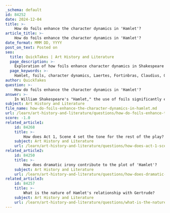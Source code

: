 ```yaml
---
_schema: default
id: 84252
date: 2024-12-04
title: >-
    How do foils enhance the character dynamics in 'Hamlet'?
article_title: >-
    How do foils enhance the character dynamics in 'Hamlet'?
date_format: MMM DD, YYYY
post_on_text: Posted on
seo:
  title: QuickTakes | Art History and Literature
  page_description: >-
    Exploration of how foils enhance character dynamics in Shakespeare's Hamlet, highlighting Laertes, Fortinbras, Claudius, and Ophelia as contrasts to Hamlet's character and themes of revenge and morality.
  page_keywords: >-
    Hamlet, foils, character dynamics, Laertes, Fortinbras, Claudius, Ophelia, Shakespeare, revenge, morality, indecision, internal conflict, tragic consequences, human condition
author: QuickTakes
question: >-
    How do foils enhance the character dynamics in 'Hamlet'?
answer: >-
    In William Shakespeare's "Hamlet," the use of foils significantly enhances the character dynamics and deepens the exploration of key themes within the play. A foil is a character who contrasts with another character, typically the protagonist, to highlight particular qualities and traits. In "Hamlet," several characters serve as foils to the titular character, each illuminating different aspects of Hamlet's personality and motivations.\n\n1. **Laertes**: Laertes is one of the most prominent foils to Hamlet. He is impulsive and quick to action, particularly in his quest for revenge after the death of his father, Polonius. In contrast, Hamlet is characterized by his indecision and contemplative nature. This juxtaposition emphasizes Hamlet's internal struggle with the moral implications of revenge and his tendency to overthink his actions. Laertes' readiness to avenge his father's death serves to highlight Hamlet's procrastination and philosophical musings about life and death.\n\n2. **Fortinbras**: Another significant foil is Fortinbras, the Prince of Norway. Like Hamlet, Fortinbras seeks to avenge his father's death, but he does so with a sense of ambition and determination that Hamlet lacks. Fortinbras' decisive actions and military prowess stand in stark contrast to Hamlet's hesitation, further emphasizing Hamlet's internal conflict and the theme of action versus inaction. Fortinbras' presence in the play serves as a reminder of what Hamlet could be if he were to act decisively.\n\n3. **Claudius**: Claudius, Hamlet's uncle and the play's antagonist, also serves as a foil. He embodies the qualities of ambition and ruthlessness that Hamlet grapples with. Claudius's ability to commit murder and seize the throne contrasts sharply with Hamlet's moral dilemmas about avenging his father's death. This dynamic raises questions about morality, guilt, and the nature of evil, as Hamlet reflects on the consequences of his own potential actions.\n\n4. **Ophelia**: While not a traditional foil in the same sense as Laertes or Fortinbras, Ophelia's character also highlights aspects of Hamlet's personality. Her descent into madness and tragic fate serve to underscore Hamlet's own struggles with madness and the impact of revenge on those around him. The contrasting ways in which they navigate their respective familial pressures and societal expectations further enrich the character dynamics in the play.\n\nThrough these foils, Shakespeare not only enhances the complexity of Hamlet's character but also invites the audience to reflect on broader themes such as revenge, morality, and the human condition. The contrasting actions and motivations of these characters provide a deeper understanding of Hamlet's psyche and the tragic consequences of his indecision.
subject: Art History and Literature
file_name: how-do-foils-enhance-the-character-dynamics-in-hamlet.md
url: /learn/art-history-and-literature/questions/how-do-foils-enhance-the-character-dynamics-in-hamlet
score: -1.0
related_article1:
    id: 84268
    title: >-
        How does Act 1, Scene 4 set the tone for the rest of the play?
    subject: Art History and Literature
    url: /learn/art-history-and-literature/questions/how-does-act-1-scene-4-set-the-tone-for-the-rest-of-the-play
related_article2:
    id: 84250
    title: >-
        How does dramatic irony contribute to the plot of 'Hamlet'?
    subject: Art History and Literature
    url: /learn/art-history-and-literature/questions/how-does-dramatic-irony-contribute-to-the-plot-of-hamlet
related_article3:
    id: 84257
    title: >-
        What is the nature of Hamlet's relationship with Gertrude?
    subject: Art History and Literature
    url: /learn/art-history-and-literature/questions/what-is-the-nature-of-hamlets-relationship-with-gertrude
---
```


&nbsp;